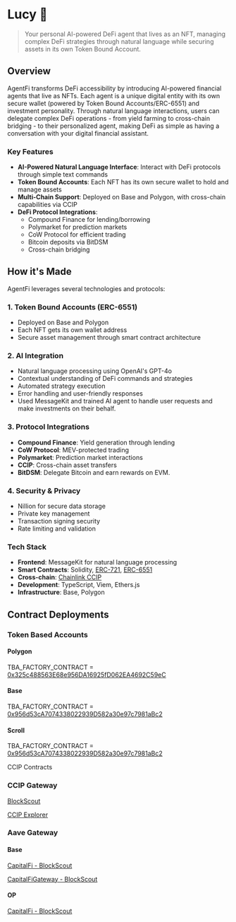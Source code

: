 # Lucy 🤖

> Your personal AI-powered DeFi agent that lives as an NFT, managing complex DeFi strategies through natural language while securing assets in its own Token Bound Account.

## Overview

AgentFi transforms DeFi accessibility by introducing AI-powered financial agents that live as NFTs. Each agent is a unique digital entity with its own secure wallet (powered by Token Bound Accounts/ERC-6551) and investment personality. Through natural language interactions, users can delegate complex DeFi operations - from yield farming to cross-chain bridging - to their personalized agent, making DeFi as simple as having a conversation with your digital financial assistant.

### Key Features

- **AI-Powered Natural Language Interface**: Interact with DeFi protocols through simple text commands
- **Token Bound Accounts**: Each NFT has its own secure wallet to hold and manage assets
- **Multi-Chain Support**: Deployed on Base and Polygon, with cross-chain capabilities via CCIP
- **DeFi Protocol Integrations**:
  - Compound Finance for lending/borrowing
  - Polymarket for prediction markets
  - CoW Protocol for efficient trading
  - Bitcoin deposits via BitDSM
  - Cross-chain bridging

## How it's Made

AgentFi leverages several technologies and protocols:

### 1. Token Bound Accounts (ERC-6551)

- Deployed on Base and Polygon
- Each NFT gets its own wallet address
- Secure asset management through smart contract architecture

### 2. AI Integration

- Natural language processing using OpenAI's GPT-4o
- Contextual understanding of DeFi commands and strategies
- Automated strategy execution
- Error handling and user-friendly responses
- Used MessageKit and trained AI agent to handle user requests and make investments on their behalf.

### 3. Protocol Integrations

- **Compound Finance**: Yield generation through lending
- **CoW Protocol**: MEV-protected trading
- **Polymarket**: Prediction market interactions
- **CCIP**: Cross-chain asset transfers
- **BitDSM**: Delegate Bitcoin and earn rewards on EVM.

### 4. Security & Privacy

- Nillion for secure data storage
- Private key management
- Transaction signing security
- Rate limiting and validation

### Tech Stack

- **Frontend**: MessageKit for natural language processing
- **Smart Contracts**: Solidity, [ERC-721](https://eips.ethereum.org/EIPS/eip-721), [ERC-6551](https://eips.ethereum.org/EIPS/eip-6551)
- **Cross-chain**: [Chainlink CCIP](https://docs.chain.link/ccip)
- **Development**: TypeScript, Viem, Ethers.js
- **Infrastructure**: Base, Polygon

## Contract Deployments

### Token Based Accounts

#### Polygon

TBA_FACTORY_CONTRACT = [0x325c488563E68e956DA16925fD062EA4692C59eC](https://polygon.blockscout.com/address/0x325c488563E68e956DA16925fD062EA4692C59eC?tab=contract)

#### Base

TBA_FACTORY_CONTRACT = [0x956d53cA7074338022939D582a30e97c7981aBc2](https://base.blockscout.com/address/0x956d53cA7074338022939D582a30e97c7981aBc2?tab=contract)

#### Scroll

TBA_FACTORY_CONTRACT = [0x956d53cA7074338022939D582a30e97c7981aBc2](https://scroll.blockscout.com/address/0x65040Bdc5B720103EB3088371ba82DA4EbA8C802)

CCIP Contracts

### CCIP Gateway

[BlockScout](https://base.blockscout.com/address/0x4583dDF3d25087a9e5D0f0De61674555b414C827?tab=contract)

[CCIP Explorer](https://ccip.chain.link/address/0x4583ddf3d25087a9e5d0f0de61674555b414c827)

### Aave Gateway

#### Base

[CapitalFi - BlockScout](https://base.blockscout.com/address/0x9139cC0e42e49290a82A7389b559e735Fa77c438)

[CapitalFiGateway - BlockScout](https://base.blockscout.com/address/0x58E3d7cdfeD23413279c0AE8Ef772F73e4492253)

#### OP

[CapitalFi - BlockScout](https://optimism.blockscout.com/address/0x65040Bdc5B720103EB3088371ba82DA4EbA8C802)
